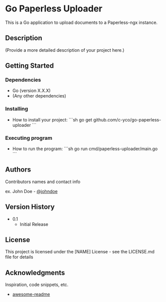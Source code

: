 # Go Paperless Uploader

This is a Go application to upload documents to a Paperless-ngx instance.

## Description

(Provide a more detailed description of your project here.)

## Getting Started

### Dependencies

*   Go (version X.X.X)
*   (Any other dependencies)

### Installing

*   How to install your project:
\`\`\`sh
go get github.com/c-yco/go-paperless-uploader
\`\`\`

### Executing program

*   How to run the program:
\`\`\`sh
go run cmd/paperless-uploader/main.go
\`\`\`

## Authors

Contributors names and contact info

ex. John Doe - [@johndoe](https://twitter.com/johndoe)

## Version History

*   0.1
    *   Initial Release

## License

This project is licensed under the [NAME] License - see the LICENSE.md file for details

## Acknowledgments

Inspiration, code snippets, etc.
*   [awesome-readme](https://github.com/matiassingers/awesome-readme)
